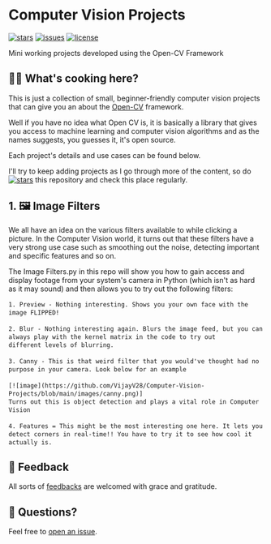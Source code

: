 # Computer Vision Projects

[![stars](https://custom-icon-badges.demolab.com/github/stars/DenverCoder1/custom-icon-badges?logo=star)](https://github.com/DenverCoder1/custom-icon-badges/stargazers "stars")
[![issues](https://custom-icon-badges.demolab.com/github/issues-raw/DenverCoder1/custom-icon-badges?logo=issue)](https://github.com/DenverCoder1/custom-icon-badges/issues "issues")
[![license](https://custom-icon-badges.demolab.com/github/license/denvercoder1/custom-icon-badges?logo=law&logoColor=white)](https://github.com/VijayV28/Computer-Vision-Projects/blob/main/LICENSE.md "license MIT")

Mini working projects developed using the Open-CV Framework

## 🧑‍🍳 What's cooking here?

This is just a collection of small, beginner-friendly computer vision projects that can give you an
about the [Open-CV](https://opencv.org/) framework.

Well if you have no idea what Open CV is, it is basically a library that gives you access to machine learning
and computer vision algorithms and as the names suggests, you guesses it, it's open source.

Each project's details and use cases can be found below.

I'll try to keep adding projects as I go through more of the content, so do [![stars](https://custom-icon-badges.demolab.com/github/stars/DenverCoder1/custom-icon-badges?logo=star)](https://github.com/VijayV28/Computer-Vision-Projects/stargazers "star") this repository and check this place regularly.

## 1. 🖼️ Image Filters

We all have an idea on the various filters available to while clicking a picture. In the Computer Vision world, it turns out that these filters have a very strong use case such as smoothing out the noise, detecting important and specific features and so on. 

The Image Filters.py in this repo will show you how to gain access and display footage from your system's camera in Python (which isn't as hard as it may sound) and then allows you to try out the following filters:

    1. Preview - Nothing interesting. Shows you your own face with the image FLIPPED!

    2. Blur - Nothing interesting again. Blurs the image feed, but you can always play with the kernel matrix in the code to try out       different levels of blurring.

    3. Canny - This is that weird filter that you would've thought had no purpose in your camera. Look below for an example

    [![image](https://github.com/VijayV28/Computer-Vision-Projects/blob/main/images/canny.png)]
    Turns out this is object detection and plays a vital role in Computer Vision

    4. Features = This might be the most interesting one here. It lets you detect corners in real-time!! You have to try it to see how cool it actually is. 

## 🤗 Feedback

All sorts of [feedbacks](https://github.com/VijayV28/Computer-Vision-Projects/labels/feedback) are welcomed with grace and gratitude.

## 💬 Questions?

Feel free to [open an issue](https://github.com/VijayV28/Computer-Vision-Projects/issues/new).